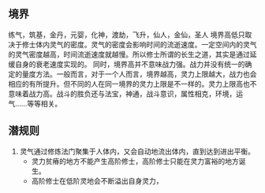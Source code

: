 ## 境界
练气，筑基，金丹，元婴，化神，渡劫，飞升，仙人，金仙，圣人
境界高低只取决于修士体内灵气的密度。灵气的密度会影响时间的流逝速度。一定空间内的灵气的灵气密度越高，时间流逝速度就越慢。所以修士所谓的长生之道，其实是通过延缓自身的衰老速度实现的。
同时，境界高并不意味战力强。战力并没有统一的确定的量度方法。一般而言，对于一个人而言，境界越高，灵力上限越大，战力也会相应的有所提升。但不同的人在同一境界的灵力上限是不一样的。灵力上限高也不意味着战力高。战斗的胜负还与法宝，神通，战斗意识，属性相克，环境，运气……等等相关。

## 潜规则
1. 灵气通过修炼法门聚集于人体内，又会自动地流出体内，直到达到进出平衡。
    -  灵力贫瘠的地方不能产生高阶修士，高阶修士只能在灵力富裕的地方诞生。
    - 高阶修士在低阶灵地会不断溢出自身灵力，